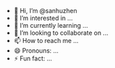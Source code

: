 - 👋 Hi, I’m @sanhuzhen
- 👀 I’m interested in ...
- 🌱 I’m currently learning ...
- 💞️ I’m looking to collaborate on ...
- 📫 How to reach me ...
- 😄 Pronouns: ...
- ⚡ Fun fact: ...

<!---
sanhuzhen/sanhuzhen is a ✨ special ✨ repository because its `README.md` (this file) appears on your GitHub profile.
You can click the Preview link to take a look at your changes.
--->
